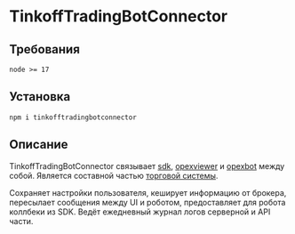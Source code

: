 # TinkoffTradingBotConnector


## Требования
```
node >= 17
```


## Установка

```
npm i tinkofftradingbotconnector
```


## Описание

TinkoffTradingBotConnector связывает [sdk](https://www.npmjs.com/package/tinkoff-sdk-grpc-js), [opexviewer](https://www.npmjs.com/package/opexviewer) и [opexbot](https://www.npmjs.com/package/opexbot) между собой. Является составной частью [торговой системы](https://github.com/pskucherov/OpexBot).

Сохраняет настройки пользователя, кеширует информацию от брокера, пересылает сообщения между UI и роботом, предоставляет для робота коллбеки из SDK. Ведёт ежедневный журнал логов серверной и API части.
